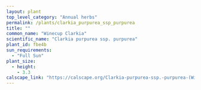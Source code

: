 ```yaml
---
layout: plant                                                              
top_level_category: "Annual herbs"
permalink: /plants/clarkia_purpurea_ssp_purpurea
title: ""
common_name: "Winecup Clarkia"
scientific_name: "Clarkia purpurea ssp. purpurea"
plant_id: fbe4b 
sun_requirements:
  - "Full Sun"
plant_size:
  - height: 
    - 3.3
calscape_link: "https://calscape.org/Clarkia-purpurea-ssp.-purpurea-(Winecup-Clarkia)"
---
```



